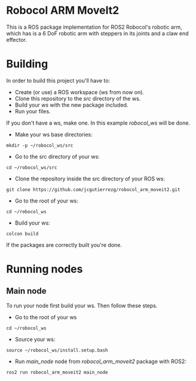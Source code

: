 # Robocol ARM MoveIt2
This is a ROS package implementation for ROS2 Robocol's robotic arm, which has is a 6 DoF robotic arm with steppers in its joints and a claw end effector.

# Building
In order to build this project you'll have to:

- Create (or use) a ROS workspace (ws from now on).
- Clone this repository to the *src* directory of the ws.
- Build your *ws* with the new package included.
- Run your files.

If you don't have a ws, make one. In this example *robocol_ws* will be done.

- Make your ws base directories:

```
mkdir -p ~/robocol_ws/src
```
- Go to the src directory of your ws:

```
cd ~/robocol_ws/src
```
- Clone the repository inside the src directory of your ROS ws:

```
git clone https://github.com/jcgutierrezg/robocol_arm_moveit2.git
```
- Go to the root of your ws:

```
cd ~/robocol_ws
```
- Build your ws:

```
colcon build
```
If the packages are correctly built you're done.

# Running nodes

## Main node
To run your node first build your ws. Then follow these steps.

- Go to the root of your ws

```
cd ~/robocol_ws
```

- Source your ws:

```
source ~/robocol_ws/install.setup.bash
```

- Run *main_node* node from *robocol_arm_moveit2* package with ROS2:

```
ros2 run robocol_arm_moveit2 main_node
```
